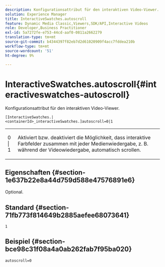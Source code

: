 ```yaml
---
description: Konfigurationsattribut für den interaktiven Video-Viewer.
solution: Experience Manager
title: InteractiveSwatches.autoscroll
feature: Dynamic Media Classic,Viewers,SDK/API,Interactive Videos
role: Developer,Business Practitioner
exl-id: 5a7272fe-e753-44cd-aaf0-0811a2662279
translation-type: tm+mt
source-git-commit: b4344397f82eb7d2d61020909f4acc7fddea210b
workflow-type: tm+mt
source-wordcount: '51'
ht-degree: 9%

---
```


# InteractiveSwatches.autoscroll{#interactiveswatches-autoscroll}

Konfigurationsattribut für den interaktiven Video-Viewer.

`[InteractiveSwatches.|<containerId>_interactiveSwatches.]autoscroll=0|1`

<table id="table_441553CD34C94A58A9D7CBF772DEDDB6"> 
 <tbody> 
  <tr> 
   <td colname="col1"> <p> <span class="codeph"> 0 | 1</span> </p> </td> 
   <td colname="col2"> <p> Aktiviert bzw. deaktiviert die Möglichkeit, dass interaktive Farbfelder zusammen mit jeder Medienwiedergabe, z. B. während der Videowiedergabe, automatisch scrollen. </p> </td> 
  </tr> 
 </tbody> 
</table>

## Eigenschaften {#section-1e637b22e8a44d759d588e47576891e6}

Optional.

## Standard {#section-71fb773f814649b2885aefee68073641}

`1`

## Beispiel {#section-bce98c31f08a4a0ab262fab7f95ba020}

```
autoscroll=0
```
